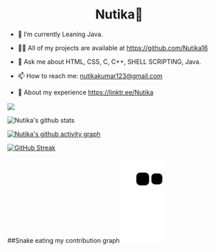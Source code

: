 
<h1 align="center">Nutika💫</h1>

 - 🌱 I’m currently Leaning Java.
 
 - 👨‍💻 All of my projects are available at https://github.com/Nutika16
 
 - 💬 Ask me about HTML, CSS, C, C++, SHELL SCRIPTING, Java. 
 
 - 📫 How to reach me: nutikakumar123@gmail.com
 
 - 📝 About my experience https://linktr.ee/Nutika

<!--[![Nutika's github activity graph](https://github-readme-activity-graph.cyclic.app/graph?username=nutika16&theme=react)](https://github.com/nutika16/github-readme-activity-graph)-->

<a href=""> <img align="center" src="https://github-readme-stats-sigma-five.vercel.app/api/top-langs/?username=nutika16&theme=react&line_height=40&hide=css"/> </a>

![Nutika's github stats](https://github-readme-stats2-blush.vercel.app/api?username=nutika16&theme=react&showicons=true)

[![Nutika's github activity graph](https://github-readme-activity-graph.vercel.app/graph?username=nutika16&theme=react)](https://github.com/nutika16/github-readme-activity-graph)


[![GitHub Streak](https://github-readme-streak-stats.herokuapp.com?user=nutika16&theme=react)](https://git.io/streak-stats)

##Snake eating my contribution graph
![Snake animation](https://github.com/Nutika16/Nutika16/blob/output/github-contribution-grid-snake.svg) 
